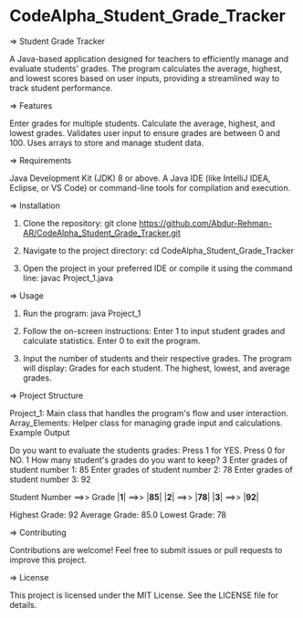 # CodeAlpha_Student_Grade_Tracker

=> Student Grade Tracker

A Java-based application designed for teachers to efficiently manage and evaluate students' grades. The program calculates the average, highest, and lowest scores based on user inputs, providing a streamlined way to track student performance.

=> Features

Enter grades for multiple students.
Calculate the average, highest, and lowest grades.
Validates user input to ensure grades are between 0 and 100.
Uses arrays to store and manage student data.

=> Requirements

Java Development Kit (JDK) 8 or above.
A Java IDE (like IntelliJ IDEA, Eclipse, or VS Code) or command-line tools for compilation and execution.

=> Installation

1. Clone the repository:
git clone https://github.com/Abdur-Rehman-AR/CodeAlpha_Student_Grade_Tracker.git

2. Navigate to the project directory:
cd CodeAlpha_Student_Grade_Tracker

3. Open the project in your preferred IDE or compile it using the command line:
javac Project_1.java

=> Usage

1. Run the program:
java Project_1

2. Follow the on-screen instructions:
Enter 1 to input student grades and calculate statistics.
Enter 0 to exit the program.

3. Input the number of students and their respective grades. The program will display:
Grades for each student.
The highest, lowest, and average grades.

=> Project Structure

Project_1: Main class that handles the program's flow and user interaction.
Array_Elements: Helper class for managing grade input and calculations.
Example Output

Do you want to evaluate the students grades:
Press 1 for YES.
Press 0 for NO.
1
How many student's grades do you want to keep?
3
Enter grades of student number 1: 85
Enter grades of student number 2: 78
Enter grades of student number 3: 92

Student Number  ==>>   Grade
|__1__|  ==>>  |__85__|
|__2__|  ==>>  |__78__|
|__3__|  ==>>  |__92__|

Highest Grade: 92
Average Grade: 85.0
Lowest Grade: 78

=> Contributing

Contributions are welcome! Feel free to submit issues or pull requests to improve this project.

=> License

This project is licensed under the MIT License. See the LICENSE file for details.
